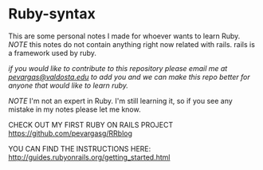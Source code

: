 # Ruby-syntax
This are some personal notes I made for whoever wants to learn Ruby. *NOTE* this notes do not contain anything right now related with rails. rails is a framework used by ruby.

*if you would like to contribute to this repository please email me at pevargas@valdosta.edu to add you and we can make this repo better for anyone that would like to learn ruby.*

*NOTE* I'm not an expert in Ruby. I'm still learning it, so if you see any mistake in my notes please let me know.

CHECK OUT MY FIRST RUBY ON RAILS PROJECT
https://github.com/pevargasg/RRblog

YOU CAN FIND THE INSTRUCTIONS HERE:
http://guides.rubyonrails.org/getting_started.html
